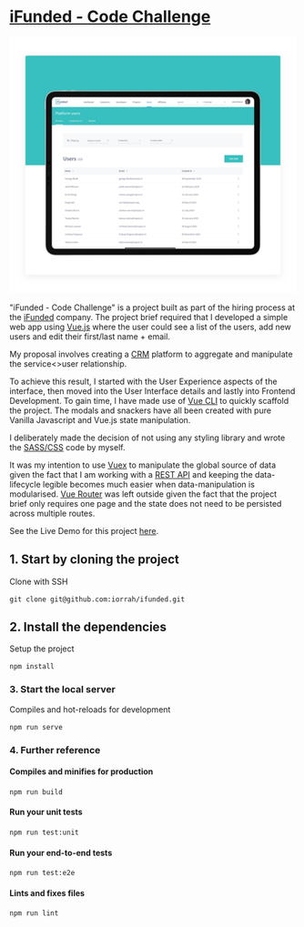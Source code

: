 # [iFunded - Code Challenge](https://iorrah.github.io/ifunded)

![Project Cover](src/assets/preview.png)

"iFunded - Code Challenge" is a project built as part of the hiring process at the [iFunded](https://ifunded.de) company. The project brief required that I developed a simple web app using [Vue.js](https://vuejs.org) where the user could see a list of the users, add new users and edit their first/last name + email.

My proposal involves creating a [CRM](https://en.wikipedia.org/wiki/Customer_relationship_management) platform to aggregate and manipulate the service<>user relationship.

To achieve this result, I started with the User Experience aspects of the interface, then moved into the User Interface details and lastly into Frontend Development. To gain time, I have made use of [Vue CLI](https://cli.vuejs.org) to quickly scaffold the project. The modals and snackers have all been created with pure Vanilla Javascript and Vue.js state manipulation.

I deliberately made the decision of not using any styling library and wrote the [SASS/CSS](https://sass-lang.com) code by myself.

It was my intention to use [Vuex](https://vuex.vuejs.org) to manipulate the global source of data given the fact that I am working with a [REST API](https://en.wikipedia.org/wiki/Representational_state_transfer) and keeping the data-lifecycle legible becomes much easier when data-manipulation is modularised. [Vue Router](https://router.vuejs.org) was left outside given the fact that the project brief only requires one page and the state does not need to be persisted across multiple routes.

See the Live Demo for this project [here](https://iorrah.github.io/ifunded).

## 1. Start by cloning the project

Clone with SSH

```
git clone git@github.com:iorrah/ifunded.git
```

## 2. Install the dependencies

Setup the project

```
npm install
```

### 3. Start the local server

Compiles and hot-reloads for development

```
npm run serve
```

### 4. Further reference

#### Compiles and minifies for production
```
npm run build
```

#### Run your unit tests
```
npm run test:unit
```

#### Run your end-to-end tests
```
npm run test:e2e
```

#### Lints and fixes files
```
npm run lint
```
